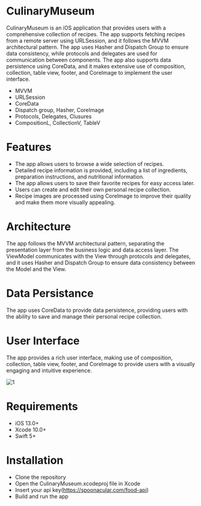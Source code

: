 # CulinaryMuseum

CulinaryMuseum is an iOS application that provides users with a comprehensive collection of recipes. The app supports fetching recipes from a remote server using URLSession, and it follows the MVVM architectural pattern. The app uses Hasher and Dispatch Group to ensure data consistency, while protocols and delegates are used for communication between components. The app also supports data persistence using CoreData, and it makes extensive use of composition, collection, table view, footer, and CoreImage to implement the user interface.

* MVVM
* URLSession
* CoreData
* Dispatch group, Hasher, CoreImage
* Protocols, Delegates, Clusures
* CompositionL, CollectionV, TableV

# Features

* The app allows users to browse a wide selection of recipes.
* Detailed recipe information is provided, including a list of ingredients, preparation instructions, and nutritional information.
* The app allows users to save their favorite recipes for easy access later.
* Users can create and edit their own personal recipe collection.
* Recipe images are processed using CoreImage to improve their quality and make them more visually appealing.

# Architecture

The app follows the MVVM architectural pattern, separating the presentation layer from the business logic and data access layer. The ViewModel communicates with the View through protocols and delegates, and it uses Hasher and Dispatch Group to ensure data consistency between the Model and the View.

# Data Persistance

The app uses CoreData to provide data persistence, providing users with the ability to save and manage their personal recipe collection.

# User Interface

The app provides a rich user interface, making use of composition, collection, table view, footer, and CoreImage to provide users with a visually engaging and intuitive experience.

![1](https://user-images.githubusercontent.com/58136391/233355679-2d78b748-4f66-4560-84d2-7eea0be026ff.png)

# Requirements

* iOS 13.0+
* Xcode 10.0+
* Swift 5+

# Installation

* Clone the repository
* Open the CulinaryMuseum.xcodeproj file in Xcode
* Insert your api key(https://spoonacular.com/food-api)
* Build and run the app
